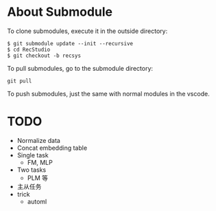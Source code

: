 # About Submodule 

To clone submodules, execute it in the outside directory:
~~~
$ git submodule update --init --recursive
$ cd RecStudio
$ git checkout -b recsys
~~~

To pull submodules, go to the submodule directory:
~~~
git pull
~~~

To push submodules, just the same with normal modules in the vscode.

# TODO
- Normalize data
- Concat embedding table
- Single task
  - FM, MLP
- Two tasks
  - PLM 等
- 主从任务
- trick
  - automl